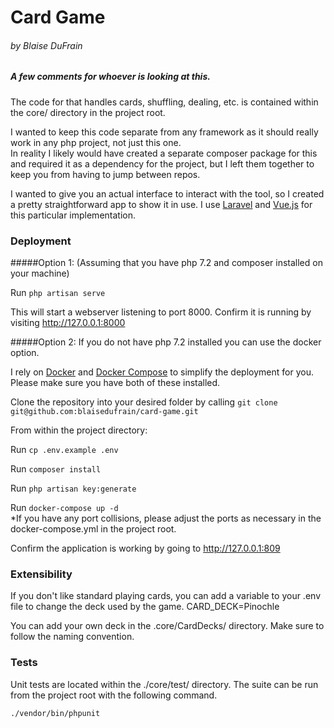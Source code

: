 # Card Game
###### by Blaise DuFrain

##### A few comments for whoever is looking at this.  

The code for that handles cards, shuffling, dealing, etc. is contained within the core/ directory in the project root.
  
I wanted to keep this code separate from any framework as it should really work in any php project, not just this one.  
In reality I likely would have created a separate composer package for this and required it as a dependency for the project, but I left them together to keep you from having to jump between repos.

I wanted to give you an actual interface to interact with the tool, so I created a pretty straightforward app to show it in use. I use [Laravel](https://laravel.com/ "Laravel Homepage") and [Vue.js](https://vuejs.org/) for this particular implementation. 

### Deployment

#####Option 1: (Assuming that you have php 7.2 and composer installed on your machine)

Run `php artisan serve`

This will start a webserver listening to port 8000. Confirm it is running by visiting http://127.0.0.1:8000

#####Option 2:
If you do not have php 7.2 installed you can use the docker option.

I rely on [Docker](https://docs.docker.com/install/#supported-platforms) and [Docker Compose](https://docs.docker.com/compose/install/) to simplify the deployment for you.  Please make sure you have both of these installed.

Clone the repository into your desired folder by calling `git clone git@github.com:blaisedufrain/card-game.git`

From within the project directory:

Run `cp .env.example .env`

Run `composer install`
 
Run `php artisan key:generate`

Run `docker-compose up -d`  
*If you have any port collisions, please adjust the ports as necessary in the docker-compose.yml in the project root.

Confirm the application is working by going to http://127.0.0.1:809


### Extensibility

If you don't like standard playing cards, you can add a variable to your .env file to change the deck used by the game.
CARD_DECK=Pinochle

You can add your own deck in the .core/CardDecks/ directory.  Make sure to follow the naming convention.  

### Tests

Unit tests are located within the ./core/test/ directory. The suite can be run from the project root with the following command. 

`./vendor/bin/phpunit`




